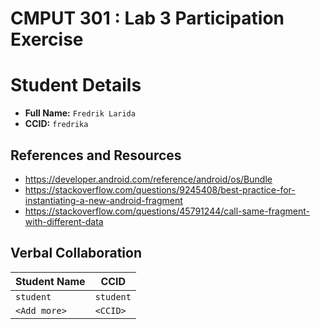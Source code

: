 # CMPUT 301 : Lab 3 Participation Exercise

# Student Details

- **Full Name:** `Fredrik Larida`
- **CCID:** `fredrika`

## References and Resources
- https://developer.android.com/reference/android/os/Bundle
- https://stackoverflow.com/questions/9245408/best-practice-for-instantiating-a-new-android-fragment
- https://stackoverflow.com/questions/45791244/call-same-fragment-with-different-data


## Verbal Collaboration

| Student Name | CCID      |
| ------------ | --------- |
| `student`    | `student` |
| `<Add more>` | `<CCID>`  |
